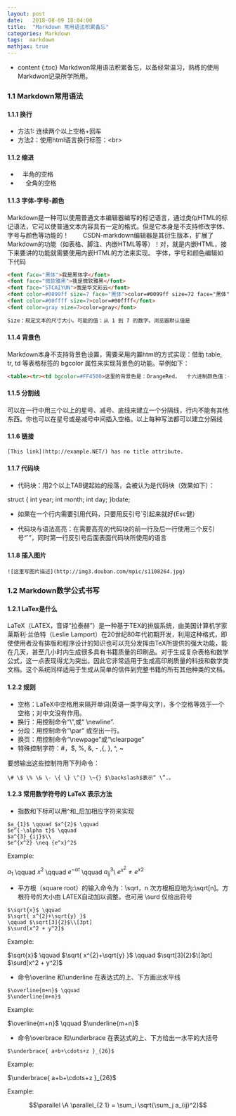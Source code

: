 ```yaml
---
layout: post
date:   2018-08-09 18:04:00
title:  "Markdown 常用语法积累备忘"
categories: Markdown
tags:  markdown
mathjax: true
---
```


* content
{:toc}
Markdwon常用语法积累备忘，以备经常温习，熟练的使用Markdwon记录所学所用。







### 1.1 Markdown常用语法

#### 1.1.1 换行

* 方法1: 连续两个以上空格+回车
* 方法2：使用html语言换行标签：\<br>

#### 1.1.2 缩进

* &ensp; 半角的空格
* &emsp; 全角的空格

#### 1.1.3 字体-字号-颜色

Markdown是一种可以使用普通文本编辑器编写的标记语言，通过类似HTML的标记语法，它可以使普通文本内容具有一定的格式。但是它本身是不支持修改字体、字号与颜色等功能的！ 
  CSDN-markdown编辑器是其衍生版本，扩展了Markdown的功能（如表格、脚注、内嵌HTML等等）！对，就是内嵌HTML，接下来要讲的功能就需要使用内嵌HTML的方法来实现。 
字体，字号和颜色编辑如下代码

``` html
<font face="黑体">我是黑体字</font>
<font face="微软雅黑">我是微软雅黑</font>
<font face="STCAIYUN">我是华文彩云</font>
<font color=#0099ff size=7 face="黑体">color=#0099ff size=72 face="黑体"</font>
<font color=#00ffff size=7>color=#00ffff</font>
<font color=gray size=7>color=gray</font>
 
Size：规定文本的尺寸大小。可能的值：从 1 到 7 的数字。浏览器默认值是 
```

#### 1.1.4 背景色

Markdown本身不支持背景色设置，需要采用内置html的方式实现：借助 table, tr, td 等表格标签的 bgcolor 属性来实现背景色的功能。举例如下：

``` html
<table><tr><td bgcolor=#FF4500>这里的背景色是：OrangeRed，  十六进制颜色值：#FF4500， rgb(255, 69, 0)</td></tr></table>
```

#### 1.1.5 分割线

可以在一行中用三个以上的星号、减号、底线来建立一个分隔线，行内不能有其他东西。你也可以在星号或是减号中间插入空格。以上每种写法都可以建立分隔线

#### 1.1.6 链接

``` html
[This link](http://example.NET/) has no title attribute.
```

#### 1.1.7 代码块

* 代码块：用2个以上TAB键起始的段落，会被认为是代码块（效果如下）：

			
struct {
  int year;
  int month;
  int day;
 }bdate;


* 如果在一个行内需要引用代码，只要用反引号`引起来就好(Esc健）

* 代码块与语法高亮：在需要高亮的代码块的前一行及后一行使用三个反引号“`”，同时第一行反引号后面表面代码块所使用的语言

#### 1.1.8 插入图片

```
![这里写图片描述](http://img3.douban.com/mpic/s1108264.jpg)
```

### 1.2 Markdown数学公式书写

#### 1.2.1 LaTex是什么

LaTeX（LATEX，音译“拉泰赫”）是一种基于ΤΕΧ的排版系统，由美国计算机学家莱斯利·兰伯特（Leslie Lamport）在20世纪80年代初期开发，利用这种格式，即使使用者没有排版和程序设计的知识也可以充分发挥由TeX所提供的强大功能，能在几天，甚至几小时内生成很多具有书籍质量的印刷品。对于生成复杂表格和数学公式，这一点表现得尤为突出。因此它非常适用于生成高印刷质量的科技和数学类文档。这个系统同样适用于生成从简单的信件到完整书籍的所有其他种类的文档。

#### 1.2.2 规则

* 空格：LaTeX中空格用来隔开单词(英语一类字母文字)，多个空格等效于一个空格；对中文没有作用。 
* 换行：用控制命令“\”,或“ \newline”. 
* 分段：用控制命令“\par” 或空出一行。 
* 换页：用控制命令“\newpage”或“\clearpage” 
* 特殊控制字符：#，$, %, &, - ,{, }, ^, ~ 

要想输出这些控制符用下列命令：

```
\# \$ \% \& \- \{ \} \^{} \~{} $\backslash$表示“ \”.。
```

#### 1.2.3 常用数学符号的 LaTeX 表示方法

* 指数和下标可以用^和_后加相应字符来实现

```
$a_{1}$ \qquad $x^{2}$ \qquad
$e^{-\alpha t}$ \qquad
$a^{3}_{ij}$\\
$e^{x^2} \neq {e^x}^2$ 
```

Example:<br>


$a_{1}$ \qquad $x^{2}$ \qquad
$e^{-\alpha t}$ \qquad
$a^{3}_{ij}$\\
$e^{x^2} \neq {e^x}^2$ 

* 平方根（square root）的输入命令为：\sqrt，n 次方根相应地为:\sqrt[n]。方根符号的大小由 LATEX自动加以调整。也可用 \surd 仅给出符号

```
$\sqrt{x}$ \qquad
$\sqrt{ x^{2}+\sqrt{y} }$
\qquad $\sqrt[3]{2}$\\[3pt]
$\surd[x^2 + y^2]$
```
Example:<br>

$\sqrt{x}$ \qquad
$\sqrt{ x^{2}+\sqrt{y} }$
\qquad $\sqrt[3]{2}$\\[3pt]
$\surd[x^2 + y^2]$

* 命令\overline 和\underline 在表达式的上、下方画出水平线

```
$\overline{m+n}$ \qquad
$\underline{m+n}$
```

Example:<br>

$\overline{m+n}$ \qquad
$\underline{m+n}$

* 命令\overbrace 和\underbrace 在表达式的上、下方给出一水平的大括号

```
$\underbrace{ a+b+\cdots+z }_{26}$
```

Example:<br>

$\underbrace{ a+b+\cdots+z }_{26}$


Example:<br>

$$\parallel \A \parallel_{2 1} = \sum_i \sqrt{\sum_j a_{ij}^2}$$